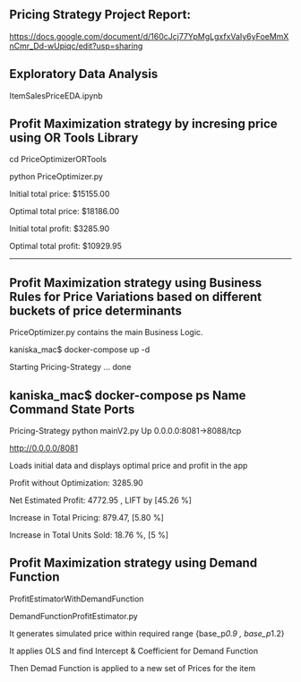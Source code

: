 ## Pricing Strategy Project Report: 
https://docs.google.com/document/d/160cJcj77YpMgLgxfxVaIy6yFoeMmXnCmr_Dd-wUpiqc/edit?usp=sharing  

## Exploratory Data Analysis
ItemSalesPriceEDA.ipynb

## Profit Maximization strategy by incresing price using OR Tools Library
cd PriceOptimizerORTools

python PriceOptimizer.py

Initial total price: $15155.00

Optimal total price: $18186.00

Initial total profit: $3285.90

Optimal total profit: $10929.95

-------------------------------

## Profit Maximization strategy using Business Rules for Price Variations based on different buckets of price determinants 
PriceOptimizer.py contains the main Business Logic.

kaniska_mac$ docker-compose up -d

Starting Pricing-Strategy ... done

kaniska_mac$ docker-compose ps
      Name             Command        State           Ports         
--------------------------------------------------------------------

Pricing-Strategy   python mainV2.py   Up      0.0.0.0:8081->8088/tcp

http://0.0.0.0/8081

Loads initial data and displays optimal price and profit in the app

Profit without Optimization: 3285.90

Net Estimated Profit: 4772.95 , LIFT by [45.26 %]

Increase in Total Pricing: 879.47, [5.80 %]

Increase in Total Units Sold: 18.76 %, [5 %]



## Profit Maximization strategy using Demand Function
ProfitEstimatorWithDemandFunction

DemandFunctionProfitEstimator.py

It generates simulated price within required range {base_p*0.9 , base_p*1.2}

It applies OLS and find Intercept & Coefficient for Demand Function

Then Demad Function is applied to a new set of Prices for the item

